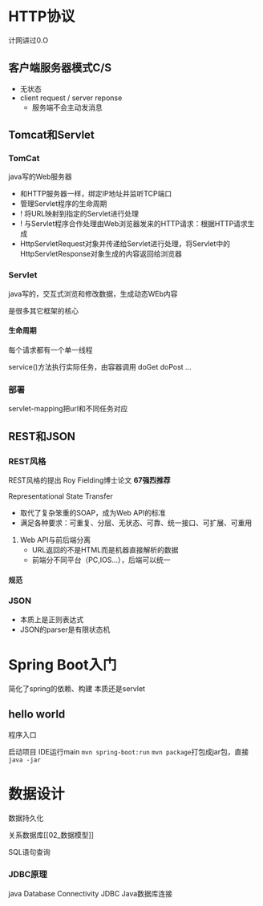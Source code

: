 # HTTP协议
计网讲过0.O

## 客户端服务器模式C/S
- 无状态
- client request / server reponse
	- 服务端不会主动发消息

## Tomcat和Servlet
### TomCat
java写的Web服务器
- 和HTTP服务器⼀样，绑定IP地址并监听TCP端⼝
- 管理Servlet程序的⽣命周期
- ! 将URL映射到指定的Servlet进⾏处理
- ! 与Servlet程序合作处理由Web浏览器发来的HTTP请求：根据HTTP请求⽣成
- HttpServletRequest对象并传递给Servlet进⾏处理，将Servlet中的HttpServletResponse对象⽣成的内容返回给浏览器

### Servlet
java写的，交互式浏览和修改数据，生成动态WEb内容

是很多其它框架的核心

#### 生命周期


每个请求都有一个单一线程

service()方法执行实际任务，由容器调用
	doGet
	doPost
	...

### 部署
servlet-mapping把url和不同任务对应


## REST和JSON

### REST风格
REST风格的提出 Roy Fielding博士论文 **67强烈推荐**

Representational State Transfer

- 取代了复杂笨重的SOAP，成为Web API的标准
- 满足各种要求：可重复、分层、无状态、可靠、统一接口、可扩展、可重用

1. Web API与前后端分离
	- URL返回的不是HTML而是机器直接解析的数据
	- 前端分不同平台（PC,IOS...），后端可以统一

#### 规范


### JSON
- 本质上是正则表达式
- JSON的parser是有限状态机



# Spring Boot入门

简化了spring的依赖、构建
本质还是servlet


## hello world
程序入口

启动项目
	IDE运行main
	`mvn spring-boot:run`
	`mvn package`打包成jar包，直接`java -jar`


# 数据设计
数据持久化

关系数据库[[02_数据模型]]

SQL语句查询


### JDBC原理
java Database Connectivity JDBC Java数据库连接
